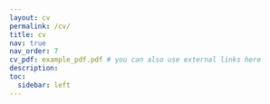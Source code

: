 ```yaml
---
layout: cv
permalink: /cv/
title: cv
nav: true
nav_order: 7
cv_pdf: example_pdf.pdf # you can also use external links here
description:
toc:
  sidebar: left
---
```

